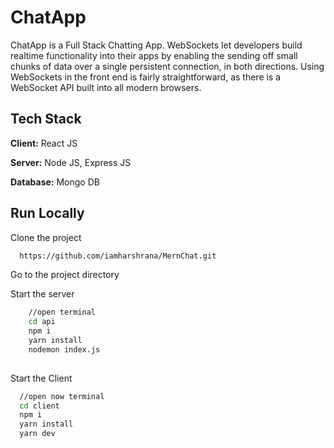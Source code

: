 # ChatApp

ChatApp is a Full Stack Chatting App.
WebSockets let developers build realtime functionality into their apps by enabling the sending off small chunks of data over a single persistent connection, in both directions. Using WebSockets in the front end is fairly straightforward, as there is a WebSocket API built into all modern browsers.
## Tech Stack

**Client:** React JS

**Server:** Node JS, Express JS

**Database:** Mongo DB
  

## Run Locally

Clone the project

```bash
  https://github.com/iamharshrana/MernChat.git
```

Go to the project directory

Start the server

```bash
    //open terminal
    cd api
    npm i
    yarn install
    nodemon index.js
  
```
Start the Client

```bash
  //open now terminal
  cd client
  npm i
  yarn install
  yarn dev
```
